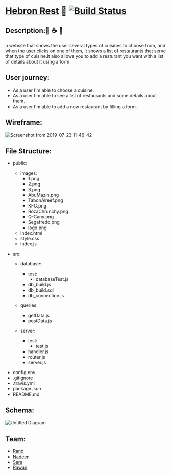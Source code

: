 # [Hebron Rest](https://hebron-rest.herokuapp.com/) :fork_and_knife:  [![Build Status](https://travis-ci.org/fack2/Restaurant-.svg?branch=master)](https://travis-ci.org/fack2/Restaurant-)


## Description::hamburger: :coffee: :curry:
 a website that shows the user several types of cuisines to choose from, and when the user clicks on one of them, it shows a list of restaurants that serve that type of cuisine.It also allows you to add a resturant you want with a list of details about it using a form.



## User journey:

- As a user I'm able to choose a cuisine.
- As a user I'm able to see a list of restaurants and some details about them.
- As a user I'm able to add a new restaurant by filling a form.

## Wireframe:

![Screenshot from 2019-07-23 11-46-42](https://user-images.githubusercontent.com/47992412/61702031-c9b6e280-ad47-11e9-9567-ef289dd72c26.png)

## File Structure:

- public:

  - images:
    - 1.png
    - 2.png
    - 3.png
    - AbuMazin.png
    - TabonAlreef.png
    - KFC.png
    - RozaChrunchy.png
    - Q-Cany.png
    - Segafredo.png
    - logo.png
  - index.html
  - style.css
  - index.js

- src:

  - database:
    - test:
      - databaseTest.js
    - db_build.js
    - db_build.sql
    - db_connection.js

  - queries:

    - getData.js
    - postData.js

  - server:
    - test:
      - test.js
    - handler.js
    - router.js
    - server.js
 

* config.env
* .gitignore
* .travis.yml
* package.json
* README.md

## Schema:

![Untitled Diagram](https://user-images.githubusercontent.com/47992412/61787023-9479c580-ae17-11e9-8c36-6f908467a08b.png)

## Team:

- [Rand](https://github.com/RandInaim)
- [Nadeen](https://github.com/Nadeen123)
- [Sara](https://github.com/sara219)
- [Rawan](https://github.com/95rawan)
